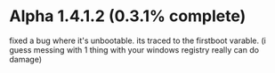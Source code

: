 # Alpha 1.4.1.2 (0.3.1% complete)
fixed a bug where it's unbootable. its traced to the firstboot varable. (i guess messing with 1 thing with your windows registry really can do damage)
